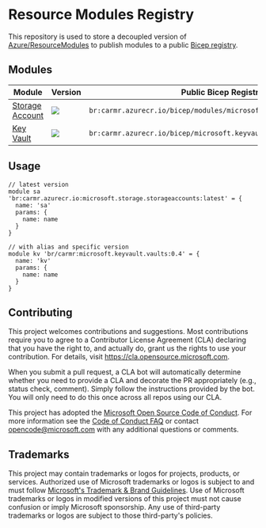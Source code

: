 # Resource Modules Registry

This repository is used to store a decoupled version of [Azure/ResourceModules](https://github.com/Azure/ResourceModules) to publish modules to a public [Bicep registry](#).

## Modules

 | Module | Version | Public Bicep Registry Url Path |
  | - | - | - | 
  |  [Storage Account](https://github.com/Azure/ResourceModules/tree/main/modules/Microsoft.Storage/storageAccounts) | <a href="https://adpsxxazacrx009.azurecr.io/v2/bicep/modules/microsoft.storage.storageaccounts/tags/list"><image src="https://img.shields.io/badge/carmr-0.4-blue"></a> | `br:carmr.azurecr.io/bicep/modules/microsoft.storage.storageaccounts:latest`
 |  [Key Vault](https://github.com/Azure/ResourceModules/tree/main/modules/Microsoft.KeyVault/vaults)  | <a href="https://adpsxxazacrx009.azurecr.io/v2/bicep/modules/microsoft.KeyVault/vaults/tags/list"><image src="https://img.shields.io/badge/carmr-0.4-blue"></a> | `br:carmr.azurecr.io/bicep/microsoft.keyvault.vaults:latest`

 ## Usage
 
```bicep
// latest version
module sa 'br:carmr.azurecr.io:microsoft.storage.storageaccounts:latest' = {
  name: 'sa'
  params: {
    name: name
  }
}

// with alias and specific version
module kv 'br/carmr:microsoft.keyvault.vaults:0.4' = {
  name: 'kv'
  params: {
    name: name
  }
}
```

## Contributing

This project welcomes contributions and suggestions.  Most contributions require you to agree to a
Contributor License Agreement (CLA) declaring that you have the right to, and actually do, grant us
the rights to use your contribution. For details, visit https://cla.opensource.microsoft.com.

When you submit a pull request, a CLA bot will automatically determine whether you need to provide
a CLA and decorate the PR appropriately (e.g., status check, comment). Simply follow the instructions
provided by the bot. You will only need to do this once across all repos using our CLA.

This project has adopted the [Microsoft Open Source Code of Conduct](https://opensource.microsoft.com/codeofconduct/).
For more information see the [Code of Conduct FAQ](https://opensource.microsoft.com/codeofconduct/faq/) or
contact [opencode@microsoft.com](mailto:opencode@microsoft.com) with any additional questions or comments.

## Trademarks

This project may contain trademarks or logos for projects, products, or services. Authorized use of Microsoft
trademarks or logos is subject to and must follow
[Microsoft's Trademark & Brand Guidelines](https://www.microsoft.com/en-us/legal/intellectualproperty/trademarks/usage/general).
Use of Microsoft trademarks or logos in modified versions of this project must not cause confusion or imply Microsoft sponsorship.
Any use of third-party trademarks or logos are subject to those third-party's policies.
